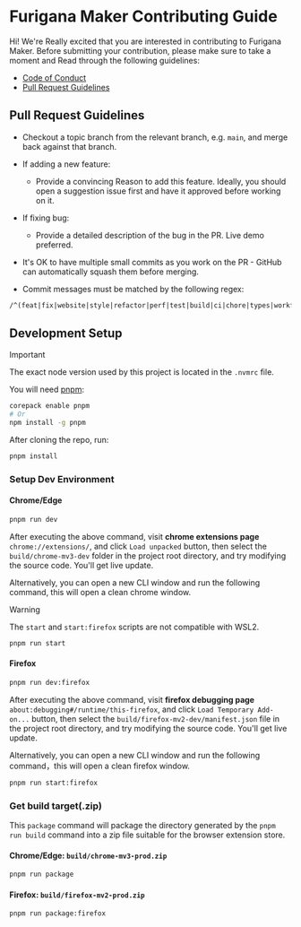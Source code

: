 # Furigana Maker Contributing Guide

Hi! We're Really excited that you are interested in contributing to Furigana Maker. Before submitting your contribution, please make sure to take a moment and Read through the following guidelines:

- [Code of Conduct](https://www.contributor-covenant.org/version/1/4/code-of-conduct/)
- [Pull Request Guidelines](#pull-request-guidelines)

## Pull Request Guidelines

- Checkout a topic branch from the relevant branch, e.g. `main`, and merge back against that branch.

- If adding a new feature:

  - Provide a convincing Reason to add this feature. Ideally, you should open a suggestion issue first and have it approved before working on it.

- If fixing bug:

  - Provide a detailed description of the bug in the PR. Live demo preferred.

- It's OK to have multiple small commits as you work on the PR - GitHub can automatically squash them before merging.

- Commit messages must be matched by the following regex:

```txt
/^(feat|fix|website|style|refactor|perf|test|build|ci|chore|types|workflow)(\(.+\))?: .{1,50}/
```

## Development Setup

> [!IMPORTANT]
> The exact node version used by this project is located in the `.nvmrc` file.

You will need [pnpm](https://pnpm.io):

```bash
corepack enable pnpm
# Or
npm install -g pnpm
```

After cloning the repo, run:

```bash
pnpm install
```

### Setup Dev Environment

#### Chrome/Edge

```bash
pnpm run dev
```

After executing the above command, visit **chrome extensions page** `chrome://extensions/`, and click `Load unpacked` button, then select the `build/chrome-mv3-dev` folder in the project root directory, and try modifying the source code. You'll get live update.

Alternatively, you can open a new CLI window and run the following command, this will open a clean chrome window.

> [!WARNING]
> The `start` and `start:firefox` scripts are not compatible with WSL2.

```bash
pnpm run start
```

#### Firefox

```bash
pnpm run dev:firefox
```

After executing the above command, visit **firefox debugging page** `about:debugging#/runtime/this-firefox`, and click `Load Temporary Add-on...` button, then select the `build/firefox-mv2-dev/manifest.json` file in the project root directory, and try modifying the source code. You'll get live update.

Alternatively, you can open a new CLI window and run the following command，this will open a clean firefox window.

```bash
pnpm run start:firefox
```

### Get build target(.zip)

This `package` command will package the directory generated by the `pnpm run build` command into a zip file suitable for the browser extension store.

#### Chrome/Edge: `build/chrome-mv3-prod.zip`

```bash
pnpm run package
```

#### Firefox: `build/firefox-mv2-prod.zip`

```bash
pnpm run package:firefox
```
